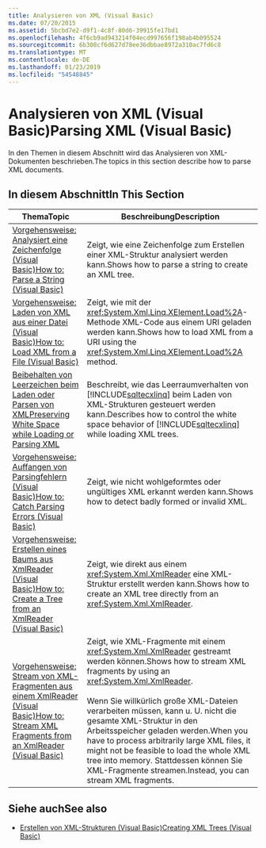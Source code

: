 ```yaml
---
title: Analysieren von XML (Visual Basic)
ms.date: 07/20/2015
ms.assetid: 5bcbd7e2-d9f1-4c8f-80d6-39915fe17bd1
ms.openlocfilehash: 4f6cb9ad943214f04ecd997656f198ab4b095524
ms.sourcegitcommit: 6b308cf6d627d78ee36dbbae8972a310ac7fd6c8
ms.translationtype: MT
ms.contentlocale: de-DE
ms.lasthandoff: 01/23/2019
ms.locfileid: "54548845"
---
```

# <a name="parsing-xml-visual-basic"></a><span data-ttu-id="0e3d6-102">Analysieren von XML (Visual Basic)</span><span class="sxs-lookup"><span data-stu-id="0e3d6-102">Parsing XML (Visual Basic)</span></span>
<span data-ttu-id="0e3d6-103">In den Themen in diesem Abschnitt wird das Analysieren von XML-Dokumenten beschrieben.</span><span class="sxs-lookup"><span data-stu-id="0e3d6-103">The topics in this section describe how to parse XML documents.</span></span>  
  
## <a name="in-this-section"></a><span data-ttu-id="0e3d6-104">In diesem Abschnitt</span><span class="sxs-lookup"><span data-stu-id="0e3d6-104">In This Section</span></span>  
  
|<span data-ttu-id="0e3d6-105">Thema</span><span class="sxs-lookup"><span data-stu-id="0e3d6-105">Topic</span></span>|<span data-ttu-id="0e3d6-106">Beschreibung</span><span class="sxs-lookup"><span data-stu-id="0e3d6-106">Description</span></span>|  
|-----------|-----------------|  
|[<span data-ttu-id="0e3d6-107">Vorgehensweise: Analysiert eine Zeichenfolge (Visual Basic)</span><span class="sxs-lookup"><span data-stu-id="0e3d6-107">How to: Parse a String (Visual Basic)</span></span>](../../../../visual-basic/programming-guide/concepts/linq/how-to-parse-a-string.md)|<span data-ttu-id="0e3d6-108">Zeigt, wie eine Zeichenfolge zum Erstellen einer XML-Struktur analysiert werden kann.</span><span class="sxs-lookup"><span data-stu-id="0e3d6-108">Shows how to parse a string to create an XML tree.</span></span>|  
|[<span data-ttu-id="0e3d6-109">Vorgehensweise: Laden von XML aus einer Datei (Visual Basic)</span><span class="sxs-lookup"><span data-stu-id="0e3d6-109">How to: Load XML from a File (Visual Basic)</span></span>](../../../../visual-basic/programming-guide/concepts/linq/how-to-load-xml-from-a-file.md)|<span data-ttu-id="0e3d6-110">Zeigt, wie mit der <xref:System.Xml.Linq.XElement.Load%2A>-Methode XML-Code aus einem URI geladen werden kann.</span><span class="sxs-lookup"><span data-stu-id="0e3d6-110">Shows how to load XML from a URI using the <xref:System.Xml.Linq.XElement.Load%2A> method.</span></span>|  
|[<span data-ttu-id="0e3d6-111">Beibehalten von Leerzeichen beim Laden oder Parsen von XML</span><span class="sxs-lookup"><span data-stu-id="0e3d6-111">Preserving White Space while Loading or Parsing XML</span></span>](../../../../visual-basic/programming-guide/concepts/linq/preserving-white-space-while-loading-or-parsing-xml.md)|<span data-ttu-id="0e3d6-112">Beschreibt, wie das Leerraumverhalten von [!INCLUDE[sqltecxlinq](~/includes/sqltecxlinq-md.md)] beim Laden von XML-Strukturen gesteuert werden kann.</span><span class="sxs-lookup"><span data-stu-id="0e3d6-112">Describes how to control the white space behavior of [!INCLUDE[sqltecxlinq](~/includes/sqltecxlinq-md.md)] while loading XML trees.</span></span>|  
|[<span data-ttu-id="0e3d6-113">Vorgehensweise: Auffangen von Parsingfehlern (Visual Basic)</span><span class="sxs-lookup"><span data-stu-id="0e3d6-113">How to: Catch Parsing Errors (Visual Basic)</span></span>](../../../../visual-basic/programming-guide/concepts/linq/how-to-catch-parsing-errors.md)|<span data-ttu-id="0e3d6-114">Zeigt, wie nicht wohlgeformtes oder ungültiges XML erkannt werden kann.</span><span class="sxs-lookup"><span data-stu-id="0e3d6-114">Shows how to detect badly formed or invalid XML.</span></span>|  
|[<span data-ttu-id="0e3d6-115">Vorgehensweise: Erstellen eines Baums aus XmlReader (Visual Basic)</span><span class="sxs-lookup"><span data-stu-id="0e3d6-115">How to: Create a Tree from an XmlReader (Visual Basic)</span></span>](../../../../visual-basic/programming-guide/concepts/linq/how-to-create-a-tree-from-an-xmlreader.md)|<span data-ttu-id="0e3d6-116">Zeigt, wie direkt aus einem <xref:System.Xml.XmlReader> eine XML-Struktur erstellt werden kann.</span><span class="sxs-lookup"><span data-stu-id="0e3d6-116">Shows how to create an XML tree directly from an <xref:System.Xml.XmlReader>.</span></span>|  
|[<span data-ttu-id="0e3d6-117">Vorgehensweise: Stream von XML-Fragmenten aus einem XmlReader (Visual Basic)</span><span class="sxs-lookup"><span data-stu-id="0e3d6-117">How to: Stream XML Fragments from an XmlReader (Visual Basic)</span></span>](../../../../visual-basic/programming-guide/concepts/linq/how-to-stream-xml-fragments-from-an-xmlreader.md)|<span data-ttu-id="0e3d6-118">Zeigt, wie XML-Fragmente mit einem <xref:System.Xml.XmlReader> gestreamt werden können.</span><span class="sxs-lookup"><span data-stu-id="0e3d6-118">Shows how to stream XML fragments by using an <xref:System.Xml.XmlReader>.</span></span><br /><br /> <span data-ttu-id="0e3d6-119">Wenn Sie willkürlich große XML-Dateien verarbeiten müssen, kann u. U. nicht die gesamte XML-Struktur in den Arbeitsspeicher geladen werden.</span><span class="sxs-lookup"><span data-stu-id="0e3d6-119">When you have to process arbitrarily large XML files, it might not be feasible to load the whole XML tree into memory.</span></span> <span data-ttu-id="0e3d6-120">Stattdessen können Sie XML-Fragmente streamen.</span><span class="sxs-lookup"><span data-stu-id="0e3d6-120">Instead, you can stream XML fragments.</span></span>|  
  
## <a name="see-also"></a><span data-ttu-id="0e3d6-121">Siehe auch</span><span class="sxs-lookup"><span data-stu-id="0e3d6-121">See also</span></span>
- [<span data-ttu-id="0e3d6-122">Erstellen von XML-Strukturen (Visual Basic)</span><span class="sxs-lookup"><span data-stu-id="0e3d6-122">Creating XML Trees (Visual Basic)</span></span>](../../../../visual-basic/programming-guide/concepts/linq/creating-xml-trees.md)
